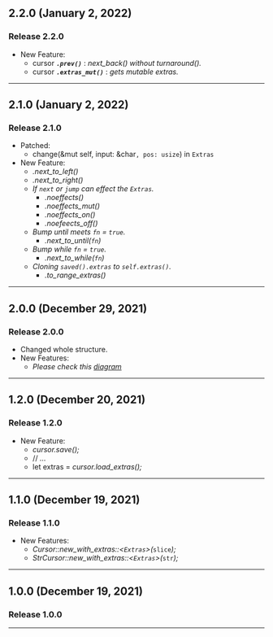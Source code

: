 ## 2.2.0 (January 2, 2022)

### Release 2.2.0
* New Feature: 
  * cursor ***`.prev()`*** : *next_back() without turnaround().*
  * cursor ***`.extras_mut()`*** : *gets mutable extras.*
  

---

## 2.1.0 (January 2, 2022)

### Release 2.1.0
* Patched:
    - change(&mut self, input: &char`, pos: usize`) in `Extras`
* New Feature: 
    - *.next_to_left()*
    - *.next_to_right()*
  * *If `next` or `jump` can effect the `Extras`.*
    - *.noeffects()*
    - *.noeffects_mut()*
    - *.noeffects_on()*
    - *.noefeects_off()*  
  * *Bump until meets `fn` = `true`.*
    - *.next_to_until(`fn`)*
  * *Bump while `fn` = `true`.*
    - *.next_to_while(`fn`)*
  * *Cloning `saved().extras` to `self.extras()`.*
    - *.to_range_extras()*
---

## 2.0.0 (December 29, 2021)

### Release 2.0.0
* Changed whole structure.
* New Features: 
  - *Please check this [diagram](README.md)*

---

## 1.2.0 (December 20, 2021)

### Release 1.2.0
* New Feature: 
  - *cursor.save();*
  - // *...*
  - let extras = *cursor.load_extras();*

---

## 1.1.0 (December 19, 2021)

### Release 1.1.0
* New Features: 
  - *Cursor::new_with_extras::<`Extras`>(*`slice`*);*
  - *StrCursor::new_with_extras::<`Extras`>(*`str`*);*

---

## 1.0.0 (December 19, 2021)

### Release 1.0.0

---